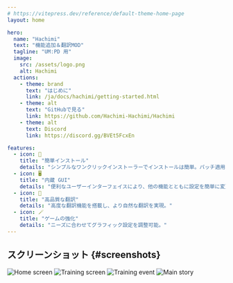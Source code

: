 ```yaml
---
# https://vitepress.dev/reference/default-theme-home-page
layout: home

hero:
  name: "Hachimi"
  text: "機能追加＆翻訳MOD"
  tagline: "UM:PD 用"
  image:
    src: /assets/logo.png
    alt: Hachimi
  actions:
    - theme: brand
      text: "はじめに"
      link: /ja/docs/hachimi/getting-started.html
    - theme: alt
      text: "GitHubで見る"
      link: https://github.com/Hachimi-Hachimi/Hachimi
    - theme: alt
      text: Discord
      link: https://discord.gg/BVEt5FcxEn

features:
  - icon: 🚀
    title: "簡単インストール"
    details: "シンプルなワンクリックインストーラーでインストールは簡単。パッチ適用は一切不要。すべてのセットアップはゲーム内で完結し、面倒な設定は不要。"
  - icon: 🖥️
    title: "内蔵 GUI"
    details: "便利なユーザーインターフェイスにより、他の機能とともに設定を簡単に変更可能。"
  - icon: 📝
    title: "高品質な翻訳"
    details: "高度な翻訳機能を搭載し、より自然な翻訳を実現。"
  - icon: 🪄
    title: "ゲームの強化"
    details: "ニーズに合わせてグラフィック設定を調整可能。"
---
```


## スクリーンショット {#screenshots}

<div class="gallery">
  <img class="item grid-4" src="/assets/screen1.jpg" alt="Home screen">
  <img class="item grid-4" src="/assets/screen2.jpg" alt="Training screen">
  <img class="item grid-4" src="/assets/screen3.jpg" alt="Training event">
  <img class="item grid-4" src="/assets/screen4.jpg" alt="Main story">
</div>